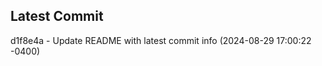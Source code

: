 
## Latest Commit
d1f8e4a - Update README with latest commit info (2024-08-29 17:00:22 -0400) <Yunxi-Zhou>
